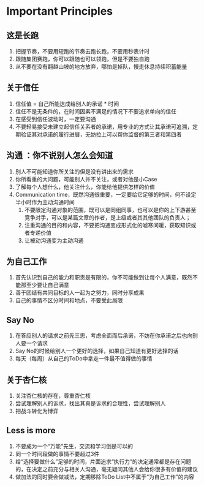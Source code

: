 # Important  Principles

## 这是长跑

1. 把握节奏，不要用短跑的节奏去跑长跑，不要用秒表计时
2. 跟随集团赛跑，你可以跟随也可以领跑，但是不要独自跑
3. 从不要在没有翻越山坡的地方放弃，哪怕是掉队，慢走休息持续积蓄能量

## 关于信任

1. 信任值 = 自己所能达成给别人的承诺 \* 时间
2. 信任不是无条件的，在时间因素不满足的情况下不要追求单向的信任
3. 在感受到信任波动时，一定要沟通
4. 不要轻易接受未建立起信任关系者的承诺，用专业的方式让其承诺可追溯，定期验证其对承诺的履行进展，无妨拉上可以帮你监督的第三者和第四者

## 沟通 ：你不说别人怎么会知道

1. 别人不可能知道你所关注的但是没有讲出来的需求
2. 你所看重的大问题，可能别人并不关注，或者对他是小Case
3. 了解每个人想什么，他关注什么，你能给他提供怎样的价值
4. Communication time，既然沟通很重要，一定要给它足够的时间，何不设定半小时作为主动沟通时间
   1. 不要限定沟通对象的范围，既可以是同组同事，也可以是你的上下游甚至竞争对手，可以是某篇文章的作者，是上级或者其其他团队的负责人；
   2. 注重沟通的目的和内容，不要把沟通变成形式化的嘘寒问暖，获取知识或者专递价值
   3. 让被动沟通变为主动沟通

## 为自己工作

1. 首先认识到自己的能力和职责是有限的，你不可能做到让每个人满意，既然不能那至少要让自己满意
2. 善于团结有共同目标的人一起为之努力，同时分享成果
3. 自己的事情不区分时间和地点，不要受此局限

## Say No

1. 在答应别人的请求之前先三思，考虑全面而后承诺，不妨在你承诺之后也向别人要一个请求
2. Say No的时候给别人一个更好的选择，如果自己知道有更好选择的话
3. 每天（每周）从自己的ToDo中拿走一件最不值得做的事情

## 关于杏仁核

1. 关注杏仁核的存在，尊重杏仁核
2. 尝试理解别人的诉求，找出其真是诉求的合理性，尝试理解别人
3. 把战斗转化为博弈

## Less is more

1. 不要成为一个“万能”先生，交流和学习倒是可以的
2. 同一个时间段做的事情不要超过3件
3. 给“选择要做什么”足够的时间，片面追求“执行力”的决定通常都是存在问题的，在决定之前充分与相关人沟通，毫无疑问其他人会给你很多有价值的建议
4. 做加法的同时要会做减法，定期移除ToDo List中不属于“为自己工作”的内容



